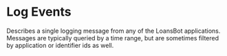 # Log Events

Describes a single logging message from any of the LoansBot applications.
Messages are typically queried by a time range, but are sometimes filtered by
application or identifier ids as well.
